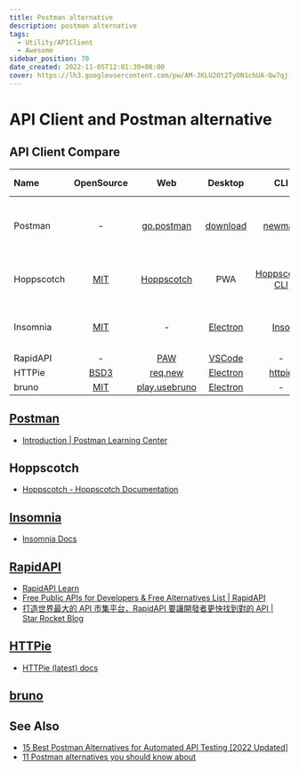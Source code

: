 ```yaml
---
title: Postman alternative
description: postman alternative
tags:
  - Utility/APIClient
  - Awesome
sidebar_position: 70
date_created: 2022-11-05T12:01:39+08:00
cover: https://lh3.googleusercontent.com/pw/AM-JKLU2Ot2TyON1chUA-Qw7qj-OQSRMYNin7jsJsUa3E_jwqq1JbwTZZckUtJmNZmqxY5M4egm-ryt4g3Ope_0EqHBrCDSEHmcy-goHRzWh-ZgguUoy1XKpyS1DNx8aV92vAkAM0zZOW6EZR4KS3W1DClQKhw=w800-no?authuser=0
---
```


# API Client and Postman alternative

## API Client Compare

| Name       |        OpenSource        |             Web             |           Desktop           |               CLI               |             API Support              | Collaboration | ...                          |
| :--------- | :----------------------: | :-------------------------: | :-------------------------: | :-----------------------------: | :----------------------------------: | :------------ | :--------------------------- |
| Postman    |            -             |  [go.postman][postmanweb]   | [download][postmandesktop]  |      [newman][postmancli]       | REST, GraphQL, WebSocket, gRPC, SOAP | Free for 3    | -                            |
| Hoppscotch | [MIT][hoppscotchlicense] | [Hoppscotch][hoppscotchweb] |             PWA             | [Hoppscotch CLI][hoppscotchcli] |    REST, GraphQL, WebSocket, MQTT    | unlimited     | -                            |
| Insomnia   |  [MIT][insomnialicense]  |              -              | [Electron][insomniadesktop] |       [Inso][insomniacli]       |    REST, gRPC, GraphQL, WebSocket    | paid          | [Plugin Hub][insomniaplugin] |
| RapidAPI   |            -             |     [PAW][rapidapiweb]      |    [VSCode][rapidvscode]    |                -                |                  -                   | -             | -                            |
| HTTPie     |  [BSD3][httpielicense]   |    [req.new][httpieweb]     |  [Electron][httpiedesktop]  |       [httpie][httpiecli]       |                  -                   | -             | -                            |
| bruno      |    [MIT][brunolicnse]    |  [play.usebruno][brunoweb]  |  [Electron][brunodesktop]   |                -                |                  -                   | -             | -                            |

## [Postman](https://www.postman.com)

- [Introduction | Postman Learning Center](https://learning.postman.com/docs/getting-started/introduction/)

[postmanweb]: https://go.postman.co/home
[postmandesktop]: https://www.postman.com/downloads/
[postmancli]: https://github.com/postmanlabs/newman

## Hoppscotch

- [Hoppscotch - Hoppscotch Documentation](https://docs.hoppscotch.io/)

[hoppscotchlicense]: https://github.com/hoppscotch/hoppscotch
[hoppscotchweb]: https://hoppscotch.io
[hoppscotchcli]: https://docs.hoppscotch.io/cli

## [Insomnia](https://insomnia.rest/)

- [Insomnia Docs](https://docs.insomnia.rest/)

[insomnialicense]: https://github.com/Kong/insomnia
[insomniadesktop]: https://insomnia.rest/download
[insomniacli]: https://insomnia.rest/products/inso
[insomniaplugin]: https://insomnia.rest/plugins

## [RapidAPI](https://paw.app/signup)

- [RapidAPI Learn](https://rapidapi.com/learn)
- [Free Public APIs for Developers & Free Alternatives List | RapidAPI](https://rapidapi.com/collection/list-of-free-apis)
- [打造世界最大的 API 市集平台，RapidAPI 要讓開發者更快找到對的 API | Star Rocket Blog](https://blog.starrocket.io/posts/rapidapi-the-largest-api-marketplace-lets-developers-find-the-right-api/)

[rapidapiweb]: https://paw.app/
[rapidvscode]: https://rapidapi.com/guides/a-deep-dive-into-rapidapi-client-for-vs-code

## [HTTPie](https://httpie.io/)

- [HTTPie (latest) docs](https://httpie.io/docs/cli)

[httpielicense]: https://github.com/httpie/httpie
[httpieweb]: https://httpie.io/app
[httpiedesktop]: https://httpie.io/product
[httpiecli]: https://httpie.io/cli

## [bruno](https://www.usebruno.com/)

[brunolicnse]: https://github.com/usebruno/bruno
[brunoweb]: https://play.usebruno.com/
[brunodesktop]: https://www.usebruno.com/downloads

## See Also

- [15 Best Postman Alternatives for Automated API Testing [2022 Updated]](https://testsigma.com/blog/postman-alternatives/)
- [11 Postman alternatives you should know about](https://testfully.io/blog/top-5-postman-alternatives/)
